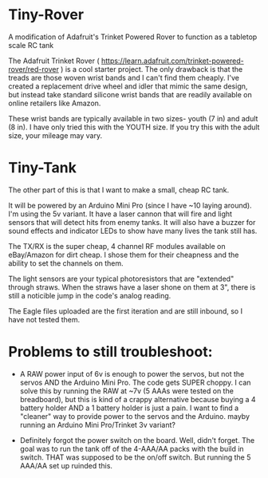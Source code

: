 # Tiny-Rover
A modification of Adafruit's  Trinket Powered Rover to function as a tabletop scale RC tank

The Adafruit Trinket Rover ( https://learn.adafruit.com/trinket-powered-rover/red-rover ) is a cool starter project. The only drawback is that the treads are those woven wrist bands and I can't find them cheaply. I've created a replacement drive wheel and idler that mimic the same design, but instead take standard silicone wrist bands that are readily available on online retailers like Amazon.

These wrist bands are typically available in two sizes- youth (7 in) and adult (8 in). I have only tried this with the YOUTH size. If you try this with the adult size, your mileage may vary.

# Tiny-Tank

The other part of this is that I want to make a small, cheap RC tank. 

It will be powered by an Arduino Mini Pro (since I have ~10 laying around). I'm using the 5v variant. It have a laser cannon that will fire and light sensors that will detect hits from enemy tanks. It will also have a buzzer for sound effects and indicator LEDs to show have many lives the tank still has.

The TX/RX is the super cheap, 4 channel RF modules available on eBay/Amazon for dirt cheap. I shose them for their cheapness and the ability to set the channels on them.

The light sensors are your typical photoresistors that are "extended" through straws. When the straws have a laser shone on them at 3", there is still a noticible jump in the code's analog reading.

The Eagle files uploaded are the first iteration and are still inbound, so I have not tested them.

# Problems to still troubleshoot:
- A RAW power input of 6v is enough to power the servos, but not the servos AND the Arduino Mini Pro. The code gets SUPER choppy. I can solve this by running the RAW at ~7v (5 AAAs were tested on the breadboard), but this is kind of a crappy alternative because buying a 4 battery holder AND a 1 battery holder is just a pain. I want to find a "cleaner" way to provide power to the servos and the Arduino. mayby running an Arduino Mini Pro/Trinket 3v variant?

- Definitely forgot the power switch on the board. Well, didn't forget. The goal was to run the tank off of the 4-AAA/AA packs with the build in switch. THAT was supposed to be the on/off switch. But running the 5 AAA/AA set up ruinded this.

